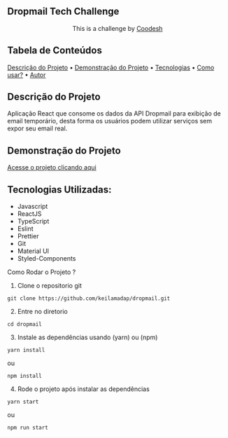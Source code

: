  ## Dropmail Tech Challenge
<div style="text-align: center;">


   This is a challenge by <a rel="nofollow noreferrer noopener" href="https://coodesh.com/" target="_blank">Coodesh</a>
</div>

## Tabela de Conteúdos

<p align="left">
 <a href="#descricao">Descrição do Projeto</a> •
 <a href="#demonstracao">Demonstração do Projeto</a> • 
 <a href="#tecnologias">Tecnologias</a> • 
 <a href="#comousar">Como usar?</a> • 
 <a href="#autor">Autor</a>
</p>

## Descrição do Projeto

<p id="descricao">Aplicação React que consome os dados da API Dropmail para exibição de email temporário, desta forma os usuários podem utilizar serviços sem expor seu email real. 
</p>

## Demonstração do Projeto

<a id="demonstracao" rel="nofollow noreferrer noopener" href="https://dropmail-nu.vercel.app/"  target="_blank"> Acesse o projeto clicando aqui </a>

## Tecnologias Utilizadas:

- <span id="tecnologias">Javascript</span>
- ReactJS
- TypeScript
- Eslint
- Prettier
- Git
- Material UI
- Styled-Components

<p id="comousar">Como Rodar o Projeto ?</p>

1. Clone o repositorio git

```shell
git clone https://github.com/keilamadap/dropmail.git
```

2. Entre no diretorio

```shell
cd dropmail
```

3. Instale as dependências usando (yarn) ou (npm)

```shell
yarn install
```

ou

```shell
npm install
```

4. Rode o projeto após instalar as dependências

```shell
yarn start
```

ou

```shell
npm run start
```
